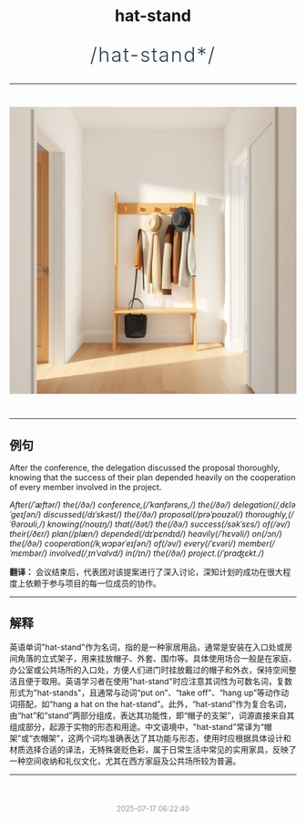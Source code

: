 <div align="center">

# hat-stand

<div style="margin: 30px 0;">
<h1 style="font-size: 2.5em; font-weight: 300; letter-spacing: 2px; margin: 0; color: #2c3e50;">
/hat-stand*/
</h1>
</div>

</div>

---

<div align="center" style="margin: 40px 0;">

![hat-stand](images/hat-stand.png)

</div>

---

## 例句

After the conference, the delegation discussed the proposal thoroughly, knowing that the success of their plan depended heavily on the cooperation of every member involved in the project.

*After(/ˈæftər/) the(/ðə/) conference,(/ˈkɑnfərəns,/) the(/ðə/) delegation(/ˌdɛləˈgeɪʃən/) discussed(/dɪˈskəst/) the(/ðə/) proposal(/prəˈpoʊzəl/) thoroughly,(/ˈθəroʊli,/) knowing(/noʊɪŋ/) that(/ðət/) the(/ðə/) success(/səkˈsɛs/) of(/əv/) their(/ðɛr/) plan(/plæn/) depended(/dɪˈpɛndɪd/) heavily(/ˈhɛvəli/) on(/ɔn/) the(/ðə/) cooperation(/kˌwɔpərˈeɪʃən/) of(/əv/) every(/ˈɛvəri/) member(/ˈmɛmbər/) involved(/ˌɪnˈvɑlvd/) in(/ɪn/) the(/ðə/) project.(/ˈprɑʤɛkt./)*

**翻译：** 会议结束后，代表团对该提案进行了深入讨论，深知计划的成功在很大程度上依赖于参与项目的每一位成员的协作。

---

## 解释

英语单词"hat-stand"作为名词，指的是一种家居用品，通常是安装在入口处或房间角落的立式架子，用来挂放帽子、外套、围巾等。具体使用场合一般是在家庭、办公室或公共场所的入口处，方便人们进门时挂放戴过的帽子和外衣，保持空间整洁且便于取用。英语学习者在使用"hat-stand"时应注意其词性为可数名词，复数形式为"hat-stands"，且通常与动词“put on”、“take off”、“hang up”等动作动词搭配，如“hang a hat on the hat-stand”。此外，“hat-stand”作为复合名词，由“hat”和“stand”两部分组成，表达其功能性，即“帽子的支架”，词源直接来自其组成部分，起源于实物的形态和用途。中文语境中，"hat-stand"常译为“帽架”或“衣帽架”，这两个词均准确表达了其功能与形态，使用时应根据具体设计和材质选择合适的译法，无特殊褒贬色彩，属于日常生活中常见的实用家具，反映了一种空间收纳和礼仪文化，尤其在西方家庭及公共场所较为普遍。


---

<div align="center" style="margin-top: 50px;">
<small style="color: #999; font-size: 0.9em;">2025-07-17 06:22:40</small>
</div>
